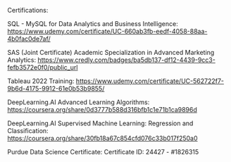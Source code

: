 Certifications:

SQL - MySQL for Data Analytics and Business Intelligence: 
https://www.udemy.com/certificate/UC-660ab3fb-eedf-4058-88aa-4b0fac0de7af/

SAS (Joint Certificate) Academic Specialization in Advanced Marketing Analytics:
https://www.credly.com/badges/ba5db137-df12-4439-9cc3-fefb3572e0f0/public_url

Tableau 2022 Training:
https://www.udemy.com/certificate/UC-562722f7-9b6d-4175-9912-61e0b53b9855/

DeepLearning.AI Advanced Learning Algorithms:
https://coursera.org/share/0d3777b588d316bfb1c1e71b1ca9896d

DeepLearning.AI Supervised Machine Learning: Regression and Classification:
https://coursera.org/share/30fb18a67c854cfd076c33b017f250a0

Purdue Data Science Certificate:
Certificate ID: 24427 - #1826315